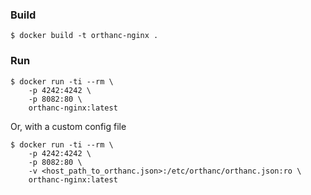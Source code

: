 ### Build

```
$ docker build -t orthanc-nginx .
```

### Run

```
$ docker run -ti --rm \
    -p 4242:4242 \
    -p 8082:80 \
    orthanc-nginx:latest
```

Or, with a custom config file

```
$ docker run -ti --rm \
    -p 4242:4242 \
    -p 8082:80 \
    -v <host_path_to_orthanc.json>:/etc/orthanc/orthanc.json:ro \
    orthanc-nginx:latest
```
